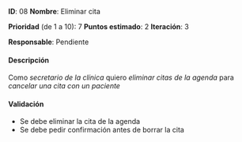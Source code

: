 **ID**: 08
**Nombre**: Eliminar cita

**Prioridad** (de 1 a 10): 7
**Puntos estimado**: 2
**Iteración**: 3

**Responsable**: Pendiente

#### Descripción

Como *secretario de la clínica* quiero *eliminar citas de la agenda* para *cancelar una cita con un paciente*

#### Validación

* Se debe eliminar la cita de la agenda
* Se debe pedir confirmación antes de borrar la cita
